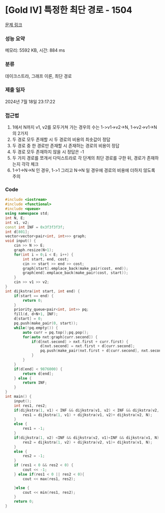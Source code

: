 # [Gold IV] 특정한 최단 경로 - 1504 

[문제 링크](https://www.acmicpc.net/problem/1504) 

### 성능 요약

메모리: 5592 KB, 시간: 884 ms

### 분류

데이크스트라, 그래프 이론, 최단 경로

### 제출 일자

2024년 7월 18일 23:17:22

### 접근법
1. 1에서 N까지 v1, v2를 모두거쳐 가는 경우의 수는 1->v1->v2->N, 1->v2->v1->N의 2가지
2. 두 경로 모두 존재할 시 두 경로의 비용의 최솟값이 정답
3. 두 경로 중 한 경로만 존재할 시 존재하는 경로의 비용이 정답
4. 두 경로 모두 존재하지 않을 시 정답은 -1
5. 두 가지 경로를 쪼개서 다익스트라로 각 단계의 최단 경로를 구한 뒤, 경로가 존재하는지 각각 체크
6. 1->1->N->N 인 경우, 1->1 그리고 N->N 일 경우에 경로의 비용에 더하지 않도록 주의

### Code
```cpp
#include <iostream>
#include <functional>
#include <queue>
using namespace std;
int N, E;
int v1, v2;
const int INF = 0x3f3f3f3f;
int d[801];
vector<vector<pair<int, int>>> graph;
void input() {
    cin >> N >> E;
    graph.resize(N+1);
    for(int i = 0;i < E; i++) {
        int start, end, cost;
        cin >> start >> end >> cost;
        graph[start].emplace_back(make_pair(cost, end));
        graph[end].emplace_back(make_pair(cost, start));
    }
    cin >> v1 >> v2;
}
int dijkstra(int start, int end) {
    if(start == end) {
        return 0;
    }
    priority_queue<pair<int, int>> pq;
    fill(d, d+N+1, INF);
    d[start] = 0;
    pq.push(make_pair(0, start));
    while(!pq.empty()) {
        auto curr = pq.top();pq.pop();
        for(auto nxt:graph[curr.second]) {
            if(d[nxt.second] > nxt.first + curr.first) {
                d[nxt.second] = nxt.first + d[curr.second];
                pq.push(make_pair(nxt.first + d[curr.second], nxt.second));
            }
        }
    }
    if(d[end] < 9876000) {
        return d[end];
    } else {
        return INF;
    }
}
int main() {
    input();
    int res1, res2;
    if(dijkstra(1, v1) < INF && dijkstra(v1, v2) < INF && dijkstra(v2, N) < INF) {
        res1 = dijkstra(1, v1) + dijkstra(v1, v2)+ dijkstra(v2, N);
    }
    else {
        res1 = -1;
    }
    if(dijkstra(1, v2) <INF && dijkstra(v2, v1)<INF && dijkstra(v1, N) < INF) {
        res2 = dijkstra(1, v2) + dijkstra(v2, v1)+ dijkstra(v1, N);
    }
    else {
        res2 = -1;
    }
    if (res1 < 0 && res2 < 0) {
        cout << -1;
    } else if(res1 < 0 || res2 < 0){
        cout << max(res1, res2);

    }else {
        cout << min(res1, res2);
    }
    return 0;
}
```

